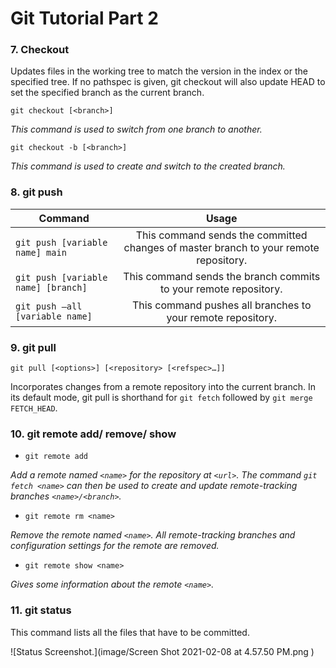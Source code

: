 # Git Tutorial Part 2

### 7. Checkout

Updates files in the working tree to match the version in the index or the specified tree. If no pathspec is given, git checkout will also update HEAD to set the specified branch as the current branch.

`git checkout [<branch>]`

_This command is used to switch from one branch to another._

`git checkout -b [<branch>]`

_This command is used to create and switch to the created branch._

### 8. git push

| Command                             |                                        Usage                                         |
| ----------------------------------- | :----------------------------------------------------------------------------------: |
| `git push [variable name] main`     | This command sends the committed changes of master branch to your remote repository. |
| `git push [variable name] [branch]` |           This command sends the branch commits to your remote repository.           |
| `git push –all [variable name]`     |             This command pushes all branches to your remote repository.              |

### 9. git pull

`git pull [<options>] [<repository> [<refspec>…​]]`

Incorporates changes from a remote repository into the current branch. In its default mode, git pull is shorthand for `git fetch` followed by `git merge FETCH_HEAD`.

### 10. git remote add/ remove/ show

- `git remote add`

_Add a remote named `<name>` for the repository at `<url>`. The command `git fetch <name>` can then be used to create and update remote-tracking branches `<name>/<branch>`._

- `git remote rm <name>`

_Remove the remote named `<name>`. All remote-tracking branches and configuration settings for the remote are removed._

- `git remote show <name>`

_Gives some information about the remote `<name>`._

### 11. git status

This command lists all the files that have to be committed.

![Status Screenshot.](image/Screen Shot 2021-02-08 at 4.57.50 PM.png )

